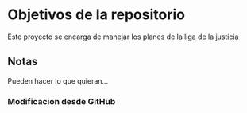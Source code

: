 # Objetivos de la repositorio

Este proyecto se encarga de manejar los planes de la liga de la justicia


## Notas
Pueden hacer lo que quieran...

### Modificacion desde GitHub
